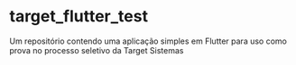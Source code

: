 # target_flutter_test
Um repositório contendo uma aplicação simples em Flutter para uso como prova no processo seletivo da Target Sistemas
